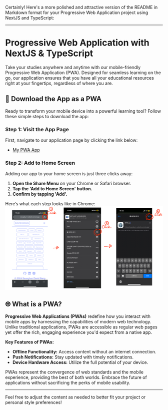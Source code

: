 Certainly! Here's a more polished and attractive version of the README in Markdown format for your Progressive Web Application project using NextJS and TypeScript:

---

# Progressive Web Application with NextJS & TypeScript

Take your studies anywhere and anytime with our mobile-friendly Progressive Web Application (PWA). Designed for seamless learning on the go, our application ensures that you have all your educational resources right at your fingertips, regardless of where you are.

## 📲 Download the App as a PWA

Ready to transform your mobile device into a powerful learning tool? Follow these simple steps to download the app:

### Step 1: Visit the App Page
First, navigate to our application page by clicking the link below:
- [My PWA App](https://seunghun-website.vercel.app)

### Step 2: Add to Home Screen
Adding our app to your home screen is just three clicks away:
1. **Open the Share Menu** on your Chrome or Safari browser.
2. **Tap the 'Add to Home Screen' button.**
3. **Confirm by tapping 'Add'.**

Here’s what each step looks like in Chrome:
![How to install PWA](public/pwa.jpeg)

## 🌐 What is a PWA?

**Progressive Web Applications (PWAs)** redefine how you interact with mobile apps by harnessing the capabilities of modern web technology. Unlike traditional applications, PWAs are accessible as regular web pages yet offer the rich, engaging experience you'd expect from a native app.

**Key Features of PWAs:**
- **Offline Functionality:** Access content without an internet connection.
- **Push Notifications:** Stay updated with timely notifications.
- **Device Hardware Access:** Utilize the full potential of your device.

PWAs represent the convergence of web standards and the mobile experience, providing the best of both worlds. Embrace the future of applications without sacrificing the perks of mobile usability.

---

Feel free to adjust the content as needed to better fit your project or personal style preferences!